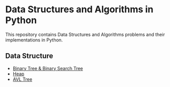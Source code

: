 # Data Structures and Algorithms in Python

This repository contains Data Structures and Algorithms problems and their implementations in Python.

## Data Structure

- [Binary Tree & Binary Search Tree](https://github.com/contactshadab/data-structure-algo-python/tree/main/data_structure/binary_tree)
- [Heap](https://github.com/contactshadab/data-structure-algo-python/tree/main/data_structure/heap)
- [AVL Tree](https://github.com/contactshadab/data-structure-algo-python/tree/main/data_structure/avl_tree)
